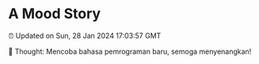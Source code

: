 # A Mood Story

⏰ Updated on Sun, 28 Jan 2024 17:03:57 GMT

💭 Thought: Mencoba bahasa pemrograman baru, semoga menyenangkan!

